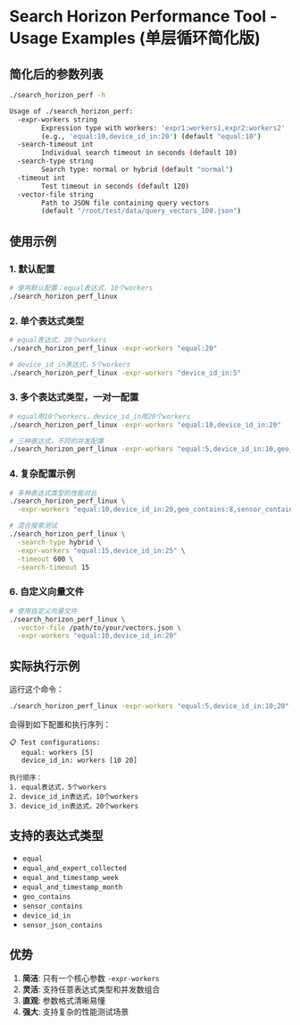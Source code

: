 # Search Horizon Performance Tool - Usage Examples (单层循环简化版)

## 简化后的参数列表

```bash
./search_horizon_perf -h

Usage of ./search_horizon_perf:
  -expr-workers string
        Expression type with workers: 'expr1:workers1,expr2:workers2' 
        (e.g., 'equal:10,device_id_in:20') (default "equal:10")
  -search-timeout int
        Individual search timeout in seconds (default 10)
  -search-type string
        Search type: normal or hybrid (default "normal")
  -timeout int
        Test timeout in seconds (default 120)
  -vector-file string
        Path to JSON file containing query vectors 
        (default "/root/test/data/query_vectors_100.json")
```

## 使用示例

### 1. 默认配置
```bash
# 使用默认配置：equal表达式，10个workers
./search_horizon_perf_linux
```

### 2. 单个表达式类型
```bash
# equal表达式，20个workers
./search_horizon_perf_linux -expr-workers "equal:20"

# device_id_in表达式，5个workers
./search_horizon_perf_linux -expr-workers "device_id_in:5"
```

### 3. 多个表达式类型，一对一配置
```bash
# equal用10个workers，device_id_in用20个workers
./search_horizon_perf_linux -expr-workers "equal:10,device_id_in:20"

# 三种表达式，不同的并发配置
./search_horizon_perf_linux -expr-workers "equal:5,device_id_in:10,geo_contains:15"
```

### 4. 复杂配置示例
```bash
# 多种表达式类型的性能对比
./search_horizon_perf_linux \
  -expr-workers "equal:10,device_id_in:20,geo_contains:8,sensor_contains:5"

# 混合搜索测试
./search_horizon_perf_linux \
  -search-type hybrid \
  -expr-workers "equal:15,device_id_in:25" \
  -timeout 600 \
  -search-timeout 15
```

### 6. 自定义向量文件
```bash
# 使用自定义向量文件
./search_horizon_perf_linux \
  -vector-file /path/to/your/vectors.json \
  -expr-workers "equal:10,device_id_in:20"
```

## 实际执行示例

运行这个命令：
```bash
./search_horizon_perf_linux -expr-workers "equal:5,device_id_in:10;20"
```

会得到如下配置和执行序列：
```
📋 Test configurations:
   equal: workers [5]
   device_id_in: workers [10 20]

执行顺序：
1. equal表达式，5个workers
2. device_id_in表达式，10个workers
3. device_id_in表达式，20个workers
```

## 支持的表达式类型

- `equal`
- `equal_and_expert_collected`
- `equal_and_timestamp_week`
- `equal_and_timestamp_month`
- `geo_contains`
- `sensor_contains`
- `device_id_in`
- `sensor_json_contains`

## 优势

1. **简洁**: 只有一个核心参数 `-expr-workers`
2. **灵活**: 支持任意表达式类型和并发数组合
3. **直观**: 参数格式清晰易懂
4. **强大**: 支持复杂的性能测试场景
